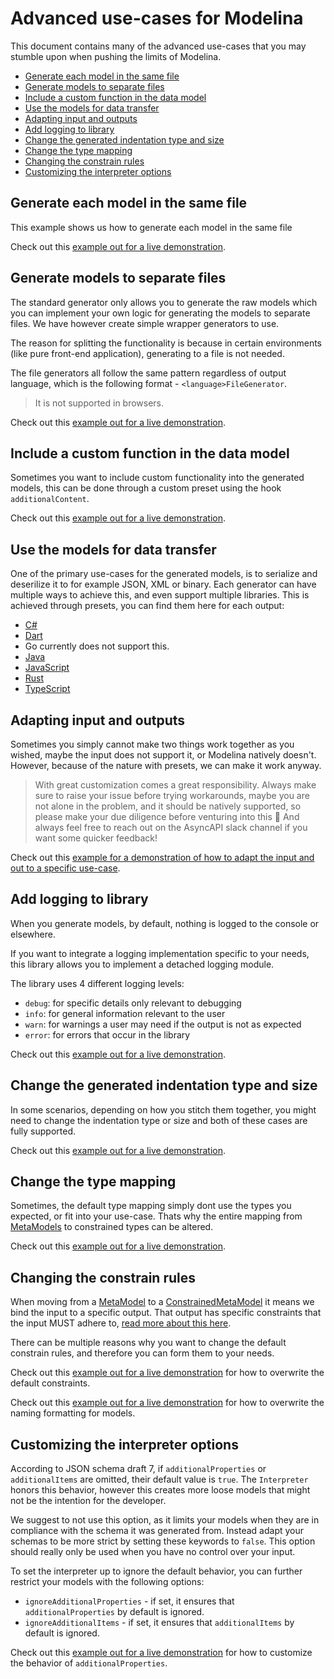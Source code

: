 # Advanced use-cases for Modelina

This document contains many of the advanced use-cases that you may stumble upon when pushing the limits of Modelina.

<!-- toc is generated with GitHub Actions do not remove toc markers -->

<!-- toc -->

- [Generate each model in the same file](#generate-each-model-in-the-same-file)
- [Generate models to separate files](#generate-models-to-separate-files)
- [Include a custom function in the data model](#include-a-custom-function-in-the-data-model)
- [Use the models for data transfer](#use-the-models-for-data-transfer)
- [Adapting input and outputs](#adapting-input-and-outputs)
- [Add logging to library](#add-logging-to-library)
- [Change the generated indentation type and size](#change-the-generated-indentation-type-and-size)
- [Change the type mapping](#change-the-type-mapping)
- [Changing the constrain rules](#changing-the-constrain-rules)
- [Customizing the interpreter options](#customizing-the-interpreter-options)

<!-- tocstop -->

## Generate each model in the same file

This example shows us how to generate each model in the same file

Check out this [example out for a live demonstration](../examples/generate-all-models-within-same-file).

## Generate models to separate files

The standard generator only allows you to generate the raw models which you can implement your own logic for generating the models to separate files. We have however create simple wrapper generators to use.

The reason for splitting the functionality is because in certain environments (like pure front-end application), generating to a file is not needed.

The file generators all follow the same pattern regardless of output language, which is the following format - `<language>FileGenerator`.

> It is not supported in browsers.

Check out this [example out for a live demonstration](../examples/generate-to-files).

## Include a custom function in the data model

Sometimes you want to include custom functionality into the generated models, this can be done through a custom preset using the hook `additionalContent`.

Check out this [example out for a live demonstration](../examples/include-custom-function).

## Use the models for data transfer

One of the primary use-cases for the generated models, is to serialize and deserilize it to for example JSON, XML or binary. Each generator can have multiple ways to achieve this, and even support multiple libraries. This is achieved through presets, you can find them here for each output:

- [C#](./languages/Csharp.md#generate-serializer-and-deserializer-functionality)
- [Dart](./languages/Dart.md#generate-serializer-and-deserializer-functionality)
- Go currently does not support this.
- [Java](./languages/Java.md#generate-serializer-and-deserializer-functionality)
- [JavaScript](./languages/JavaScript.md#generate-serializer-and-deserializer-functionality)
- [Rust](./languages/Rust.md)
- [TypeScript](./languages/TypeScript.md#generate-serializer-and-deserializer-functionality)

## Adapting input and outputs

Sometimes you simply cannot make two things work together as you wished, maybe the input does not support it, or Modelina natively doesn't. However, because of the nature with presets, we can make it work anyway.

> With great customization comes a great responsibility. Always make sure to raise your issue before trying workarounds, maybe you are not alone in the problem, and it should be natively supported, so please make your due diligence before venturing into this :pray: And always feel free to reach out on the AsyncAPI slack channel if you want some quicker feedback!

Check out this [example for a demonstration of how to adapt the input and out to a specific use-case](../examples/adapting-input-and-output).

## Add logging to library

When you generate models, by default, nothing is logged to the console or elsewhere.

If you want to integrate a logging implementation specific to your needs, this library allows you to implement a detached logging module.

The library uses 4 different logging levels:

- `debug`: for specific details only relevant to debugging
- `info`: for general information relevant to the user
- `warn`: for warnings a user may need if the output is not as expected
- `error`: for errors that occur in the library

Check out this [example out for a live demonstration](../examples/custom-logging).

## Change the generated indentation type and size

In some scenarios, depending on how you stitch them together, you might need to change the indentation type or size and both of these cases are fully supported.

Check out this [example out for a live demonstration](../examples/indentation-type-and-size).

## Change the type mapping

Sometimes, the default type mapping simply dont use the types you expected, or fit into your use-case. Thats why the entire mapping from [MetaModels](./internal-model.md#the-meta-model) to constrained types can be altered.

Check out this [example out for a live demonstration](../examples/change-type-mapping).

## Changing the constrain rules

When moving from a [MetaModel](./internal-model.md#the-meta-model) to a [ConstrainedMetaModel](./internal-model.md#the-constrained-meta-model) it means we bind the input to a specific output. That output has specific constraints that the input MUST adhere to, [read more about this here](constraints.md).

There can be multiple reasons why you want to change the default constrain rules, and therefore you can form them to your needs.

Check out this [example out for a live demonstration](../examples/overwrite-default-constraint/) for how to overwrite the default constraints.

Check out this [example out for a live demonstration](../examples/overwrite-naming-formatting/) for how to overwrite the naming formatting for models.

## Customizing the interpreter options

According to JSON schema draft 7, if `additionalProperties` or `additionalItems` are omitted, their default value is `true`. The `Interpreter` honors this behavior, however this creates more loose models that might not be the intention for the developer. 

We suggest to not use this option, as it limits your models when they are in compliance with the schema it was generated from. Instead adapt your schemas to be more strict by setting these keywords to `false`. This option should really only be used when you have no control over your input.

To set the interpreter up to ignore the default behavior, you can further restrict your models with the following options:
- `ignoreAdditionalProperties` - if set, it ensures that `additionalProperties` by default is ignored.
- `ignoreAdditionalItems` - if set, it ensures that `additionalItems` by default is ignored.

Check out this [example out for a live demonstration](../examples/passing-interpreter-options/) for how to customize the behavior of `additionalProperties`.

